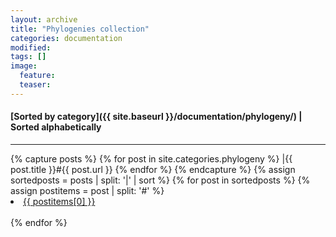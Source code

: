 ```yaml
---
layout: archive
title: "Phylogenies collection"
categories: documentation
modified:
tags: []
image:
  feature:
  teaser:
---
```


#### [Sorted by category]({{ site.baseurl }}/documentation/phylogeny/) | Sorted alphabetically
---

<div class="tiles">
{% capture posts %}
  {% for post in site.categories.phylogeny %}
    |{{ post.title }}#{{ post.url }}
  {% endfor %}
{% endcapture %}
{% assign sortedposts = posts | split: '|' | sort %}
{% for post in sortedposts %}
  {% assign postitems = post | split: '#' %}
  <li><a href="{{ site.baseurl }}{{ postitems[1] }}">{{ postitems[0] }}</a></li><br>
{% endfor %}
</div><!-- /.tiles -->
